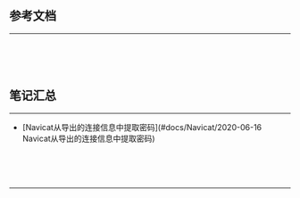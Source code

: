 ## 参考文档

---





<br/><br/><br/>



## 笔记汇总

---

* [Navicat从导出的连接信息中提取密码](#docs/Navicat/2020-06-16 Navicat从导出的连接信息中提取密码)



<br/><br/><br/>

---

